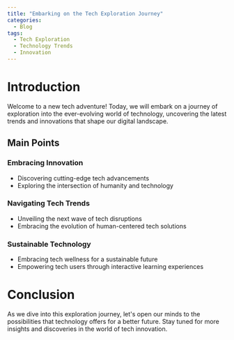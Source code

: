 ```yaml
---
title: "Embarking on the Tech Exploration Journey"
categories:
  - Blog
tags:
  - Tech Exploration
  - Technology Trends
  - Innovation
---
```


# Introduction
Welcome to a new tech adventure! Today, we will embark on a journey of exploration into the ever-evolving world of technology, uncovering the latest trends and innovations that shape our digital landscape.

## Main Points
### Embracing Innovation
- Discovering cutting-edge tech advancements
- Exploring the intersection of humanity and technology

### Navigating Tech Trends
- Unveiling the next wave of tech disruptions
- Embracing the evolution of human-centered tech solutions

### Sustainable Technology
- Embracing tech wellness for a sustainable future
- Empowering tech users through interactive learning experiences

# Conclusion
As we dive into this exploration journey, let's open our minds to the possibilities that technology offers for a better future. Stay tuned for more insights and discoveries in the world of tech innovation.